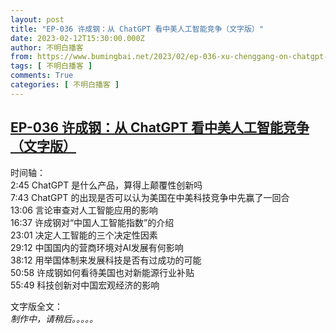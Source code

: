 ```yaml
---
layout: post
title: "EP-036 许成钢：从 ChatGPT 看中美人工智能竞争（文字版）"
date: 2023-02-12T15:30:00.000Z
author: 不明白播客
from: https://www.bumingbai.net/2023/02/ep-036-xu-chenggang-on-chatgpt-text/?utm_source=rss&utm_medium=rss&utm_campaign=ep-036-xu-chenggang-on-chatgpt-text
tags: [ 不明白播客 ]
comments: True
categories: [ 不明白播客 ]
---
```

<!--1676215800000-->
[EP-036 许成钢：从 ChatGPT 看中美人工智能竞争（文字版）](https://www.bumingbai.net/2023/02/ep-036-xu-chenggang-on-chatgpt-text/?utm_source=rss&utm_medium=rss&utm_campaign=ep-036-xu-chenggang-on-chatgpt-text)
------

<div>
<div id="buzzsprout-player-12234026"></div><script src="https://www.buzzsprout.com/1982525/12234026-chatgpt.js?container_id=buzzsprout-player-12234026&amp;player=small" type="text/javascript" charset="utf-8"></script><p></p><p>时间轴：<br>2:45 ChatGPT 是什么产品，算得上颠覆性创新吗<br>7:43 ChatGPT 的出现是否可以认为美国在中美科技竞争中先赢了一回合<br>13:06 言论审查对人工智能应用的影响<br>16:37 许成钢对“中国人工智能指数”的介绍<br>23:01 决定人工智能的三个决定性因素<br>29:12 中国国内的营商环境对AI发展有何影响<br>38:12 用举国体制来发展科技是否有过成功的可能<br>50:58 许成钢如何看待美国也对新能源行业补贴<br>55:49 科技创新对中国宏观经济的影响</p><p>文字版全文：<br><em>制作中，请稍后。。。。。</em></p><p></p>
</div>
